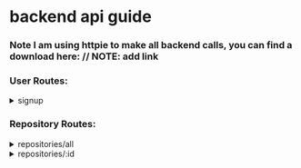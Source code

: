 # **backend api guide**
### **Note** I am using httpie to make all backend calls, you can find a download here: // NOTE: add link

### User Routes:

<details><summary>signup</summary>
<p>

#### http POST localhost:8080/api/signup  password=123 email=absherlogan@gmail.com

```
HTTP/1.1 200 OK
Connection: keep-alive
Content-Length: 207
Content-Type: application/json; charset=utf-8
Date: Mon, 08 Oct 2018 21:02:32 GMT
ETag: W/"cf-9JII08DA9AtbtFnYLYjoXs9JDjo"
Set-Cookie: Special-Cookie=eyJhbGciOiJIUzI1NiIsInR5cCI6IkpXVCJ9.eyJ0b2tlbiI6ImYzZTFlNGY0NWUwYzE5ZmU3ZTg5MjgxOTFiMjFlNTczOTFhNzliYzNjYTI3NmFmMzkxZGNlOGM4MzIxMjRhMTgiLCJpYXQiOjE1MzkwMzI1NTJ9.kRHurt8XhS-dAeonmmEQzkjBE06W-EMiDR8aBcPEvLw; Max-Age=900000; Path=/; Expires=Fri, 19 Oct 2018 07:02:32 GMT
X-Powered-By: Express

"eyJhbGciOiJIUzI1NiIsInR5cCI6IkpXVCJ9.eyJ0b2tlbiI6ImYzZTFlNGY0NWUwYzE5ZmU3ZTg5MjgxOTFiMjFlNTczOTFhNzliYzNjYTI3NmFmMzkxZGNlOGM4MzIxMjRhMTgiLCJpYXQiOjE1MzkwMzI1NTJ9.kRHurt8XhS-dAeonmmEQzkjBE06W-EMiDR8aBcPEvLw"
```

</p>
</details>




### Repository Routes:

<details><summary>repositories/all</summary>
<p>

#### http GET localhost:8080/api/repositories/all

```
HTTP/1.1 200 OK
Connection: keep-alive
Content-Length: 12061
Content-Type: application/json; charset=utf-8
Date: Mon, 08 Oct 2018 19:26:06 GMT
ETag: W/"2f1d-n9F5YEC0WhchowFM9Aj5N9BCCRo"
X-Powered-By: Express

[
    {
        "__v": 0,
        "_id": "5bbbae83841a2339b3f2d06c",
        "created_at": "2017-09-23T18:42:06Z",
        "name": "rapidcncmanufactoring",
        "size": 270,
        "updated_at": "2018-10-02T18:39:50Z"
    },
    {
        "__v": 0,
        "_id": "5bbbae83841a2339b3f2d06f",
        "created_at": "2018-05-26T18:21:02Z",
        "name": "my-javascript-algorithms",
        "size": 4,
        "updated_at": "2018-06-16T01:52:22Z"
    },
    {
        "__v": 0,
        "_id": "5bbbae83841a2339b3f2d073",
        "created_at": "2018-07-29T02:01:50Z",
        "name": "moch-facebook",
        "size": 24,
        "updated_at": "2018-08-10T05:27:17Z"
    },
    {
        "__v": 0,
        "_id": "5bbbae83841a2339b3f2d070",
        "created_at": "2017-12-03T23:08:53Z",
        "name": "random-things",
        "size": 1,
        "updated_at": "2017-12-03T23:08:53Z"
    },
    {
        "__v": 0,
        "_id": "5bbbae83841a2339b3f2d078",
        "created_at": "2017-08-08T16:03:12Z",
        "name": "seattle-javascript-401d17",
        "size": 2698,
        "updated_at": "2017-08-08T16:03:15Z"
    },
    {
        "__v": 0,
        "_id": "5bbbae83841a2339b3f2d072",
        "created_at": "2017-02-14T19:21:28Z",
        "name": "Grade-Fellows",
        "size": 217,
        "updated_at": "2017-05-10T21:23:43Z"
    },
    {
        "__v": 0,
        "_id": "5bbbae83841a2339b3f2d079",
        "created_at": "2017-03-21T23:24:44Z",
        "name": "06-ajax-and-json",
        "size": 425,
        "updated_at": "2017-03-21T23:24:46Z"
    }
]
```

</p>
</details>


<details><summary>repositories/:id</summary>
<p>

#### http GET localhost:8080/api/repositories/5bbbae83841a2339b3f2d06f/

```
HTTP/1.1 200 OK
Connection: keep-alive
Content-Length: 157
Content-Type: application/json; charset=utf-8
Date: Mon, 08 Oct 2018 19:51:39 GMT
ETag: W/"9d-gUc4kOig3LBk4+LdQxFBG6CfziY"
X-Powered-By: Express

{
    "__v": 0,
    "_id": "5bbbae83841a2339b3f2d06f",
    "created_at": "2018-05-26T18:21:02Z",
    "name": "my-javascript-algorithms",
    "size": 4,
    "updated_at": "2018-06-16T01:52:22Z"
}
```

</p>
</details>
